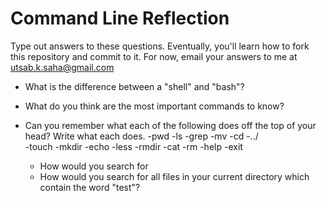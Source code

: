 # Command Line Reflection

Type out answers to these questions.  Eventually, you'll learn how to fork this repository and commit to it.  For now, email your answers to me at utsab.k.saha@gmail.com

* What is the difference between a "shell" and "bash"?



* What do you think are the most important commands to know?


* Can you remember what each of the following does off the top of your head? Write what each does.
  -pwd 
  -ls 
  -grep 
  -mv 
  -cd 
  -../  
  -touch 
  -mkdir 
  -echo 
  -less 
  -rmdir 
  -cat 
  -rm 
  -help 
  -exit 

  * How would you search for 
  * How would you search for all files in your current directory which contain the word "test"? 

